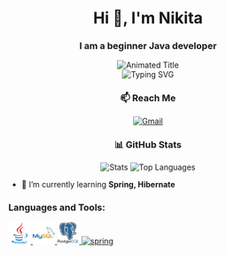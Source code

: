 <h1 align="center">Hi 👋, I'm Nikita</h1>
<h3 align="center">I am a beginner Java developer</h3>

<div align="center">
  <img src="https://readme-typing-svg.demolab.com?font=Fira+Code&weight=500&size=26&duration=4000&pause=1000&color=7D3C98&vCenter=true&width=500&height=40&lines=Java+Developer,Spring+Enthusiast,Backend+Learner" alt="Animated Title" />
</div>

<div align="center">
   <img src="https://readme-typing-svg.demolab.com?font=Fira+Code&pause=1000&width=435&lines=Spring+%E2%9D%A4%EF%B8%8F%2C+Hibernate+%F0%9F%94%8D%2C+SQL+%F0%9F%93%81" alt="Typing SVG" />
 </div>


<h3 align="center">📫 Reach Me</h3>
<p align="center">
  <a href="mailto:robertsnikita60@gmail.com">
    <img src="https://img.shields.io/badge/Gmail-D14836?style=for-the-badge&logo=gmail&logoColor=white" alt="Gmail">
  </a>

<h3 align="center">📊 GitHub Stats</h3>
<div align="center">
  <img height="180em" src="https://github-readme-stats.vercel.app/api?username=laserpanda1&show_icons=true&theme=radical&include_all_commits=true&count_private=true" alt="Stats"/>
  <img height="180em" src="https://github-readme-stats.vercel.app/api/top-langs/?username=laserpanda1&layout=compact&theme=radical" alt="Top Languages"/>
</div>

- 🌱 I’m currently learning **Spring, Hibernate**

 <h3 align="left">Languages and Tools:</h3>
<p align="left"> <a href="https://www.java.com" target="_blank" rel="noreferrer"> <img src="https://raw.githubusercontent.com/devicons/devicon/master/icons/java/java-original.svg" alt="java" width="40" height="40"/> </a> <a href="https://www.mysql.com/" target="_blank" rel="noreferrer"> <img src="https://raw.githubusercontent.com/devicons/devicon/master/icons/mysql/mysql-original-wordmark.svg" alt="mysql" width="40" height="40"/> </a> <a href="https://www.postgresql.org" target="_blank" rel="noreferrer"> <img src="https://raw.githubusercontent.com/devicons/devicon/master/icons/postgresql/postgresql-original-wordmark.svg" alt="postgresql" width="40" height="40"/> </a> <a href="https://spring.io/" target="_blank" rel="noreferrer"> <img src="https://www.vectorlogo.zone/logos/springio/springio-icon.svg" alt="spring" width="40" height="40"/> </a> </p>
